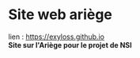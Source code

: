 # Site web ariège
lien : https://exyloss.github.io <br>
**Site sur l'Ariège pour le projet de NSI**
